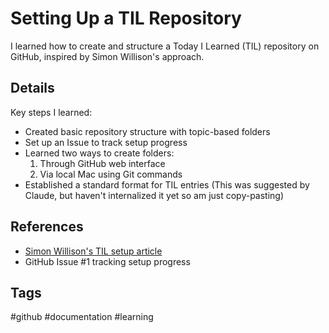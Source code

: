 # Setting Up a TIL Repository

I learned how to create and structure a Today I Learned (TIL) repository on GitHub, inspired by Simon Willison's approach.

## Details

Key steps I learned:
- Created basic repository structure with topic-based folders
- Set up an Issue to track setup progress
- Learned two ways to create folders:
  1. Through GitHub web interface
  2. Via local Mac using Git commands
- Established a standard format for TIL entries (This was suggested by Claude, but haven't internalized it yet so am just copy-pasting)

## References

- [Simon Willison's TIL setup article](https://simonwillison.net/2020/Apr/20/self-rewriting-readme/)
- GitHub Issue #1 tracking setup progress

## Tags

#github #documentation #learning
